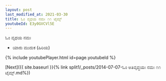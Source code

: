 ```yaml
---
layout: post
last_modified_at: 2021-03-30
title: ಓಂ ವೃಧಯ ನಮಃ ೧೧ ಟೈಮ್ಸ್
youtubeId: E3y0GVCVl5E
---
```

 
 
 ಓಂ ವೃಧಯ ನಮಃ  
 
 -  ಯಾರು ಮುದುಕ (ಹಿರಿಯ) 
 
  
 
  
 
 
 
 
 
 


{% include youtubePlayer.html id=page.youtubeId %}
 
[Next]({{ site.baseurl }}{% link  split1/_posts/2014-07-07-ಓಂ ಅತಿವೃದ್ಧಯಃ ನಮಃ ೧೧ ಟೈಮ್ಸ್.md%})
 
